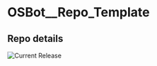 # OSBot__Repo_Template

## Repo details

![Current Release](https://img.shields.io/badge/release-v0.2.8-blue)

